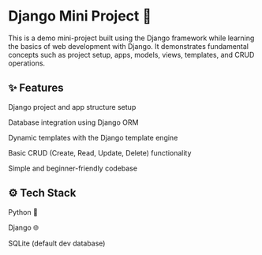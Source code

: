 # Django Mini Project 🚀
This is a demo mini-project built using the Django framework while learning the basics of web development with Django.
It demonstrates fundamental concepts such as project setup, apps, models, views, templates, and CRUD operations.

## ✨ Features
Django project and app structure setup

Database integration using Django ORM

Dynamic templates with the Django template engine

Basic CRUD (Create, Read, Update, Delete) functionality

Simple and beginner-friendly codebase

## ⚙️ Tech Stack
Python 🐍

Django 🌐

SQLite (default dev database)
